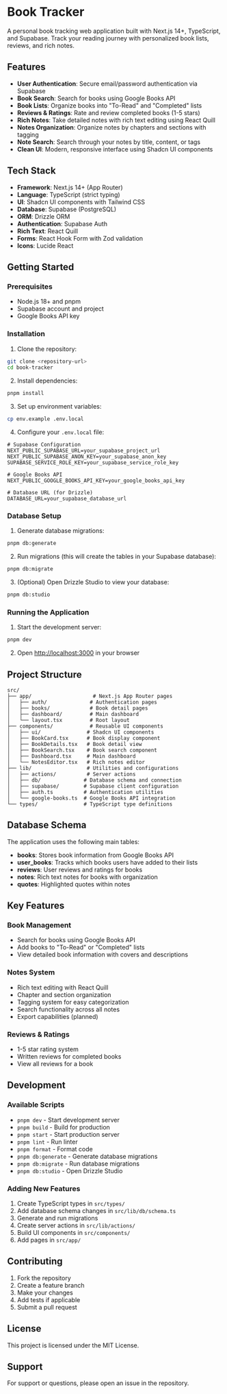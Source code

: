 # Book Tracker

A personal book tracking web application built with Next.js 14+, TypeScript, and Supabase. Track your reading journey with personalized book lists, reviews, and rich notes.

## Features

- **User Authentication**: Secure email/password authentication via Supabase
- **Book Search**: Search for books using Google Books API
- **Book Lists**: Organize books into "To-Read" and "Completed" lists
- **Reviews & Ratings**: Rate and review completed books (1-5 stars)
- **Rich Notes**: Take detailed notes with rich text editing using React Quill
- **Notes Organization**: Organize notes by chapters and sections with tagging
- **Note Search**: Search through your notes by title, content, or tags
- **Clean UI**: Modern, responsive interface using Shadcn UI components

## Tech Stack

- **Framework**: Next.js 14+ (App Router)
- **Language**: TypeScript (strict typing)
- **UI**: Shadcn UI components with Tailwind CSS
- **Database**: Supabase (PostgreSQL)
- **ORM**: Drizzle ORM
- **Authentication**: Supabase Auth
- **Rich Text**: React Quill
- **Forms**: React Hook Form with Zod validation
- **Icons**: Lucide React

## Getting Started

### Prerequisites

- Node.js 18+ and pnpm
- Supabase account and project
- Google Books API key

### Installation

1. Clone the repository:

```bash
git clone <repository-url>
cd book-tracker
```

2. Install dependencies:

```bash
pnpm install
```

3. Set up environment variables:

```bash
cp env.example .env.local
```

4. Configure your `.env.local` file:

```env
# Supabase Configuration
NEXT_PUBLIC_SUPABASE_URL=your_supabase_project_url
NEXT_PUBLIC_SUPABASE_ANON_KEY=your_supabase_anon_key
SUPABASE_SERVICE_ROLE_KEY=your_supabase_service_role_key

# Google Books API
NEXT_PUBLIC_GOOGLE_BOOKS_API_KEY=your_google_books_api_key

# Database URL (for Drizzle)
DATABASE_URL=your_supabase_database_url
```

### Database Setup

1. Generate database migrations:

```bash
pnpm db:generate
```

2. Run migrations (this will create the tables in your Supabase database):

```bash
pnpm db:migrate
```

3. (Optional) Open Drizzle Studio to view your database:

```bash
pnpm db:studio
```

### Running the Application

1. Start the development server:

```bash
pnpm dev
```

2. Open [http://localhost:3000](http://localhost:3000) in your browser

## Project Structure

```
src/
├── app/                    # Next.js App Router pages
│   ├── auth/              # Authentication pages
│   ├── books/             # Book detail pages
│   ├── dashboard/         # Main dashboard
│   └── layout.tsx         # Root layout
├── components/            # Reusable UI components
│   ├── ui/               # Shadcn UI components
│   ├── BookCard.tsx      # Book display component
│   ├── BookDetails.tsx   # Book detail view
│   ├── BookSearch.tsx    # Book search component
│   ├── Dashboard.tsx     # Main dashboard
│   └── NotesEditor.tsx   # Rich notes editor
├── lib/                  # Utilities and configurations
│   ├── actions/          # Server actions
│   ├── db/              # Database schema and connection
│   ├── supabase/        # Supabase client configuration
│   ├── auth.ts          # Authentication utilities
│   └── google-books.ts  # Google Books API integration
└── types/               # TypeScript type definitions
```

## Database Schema

The application uses the following main tables:

- **books**: Stores book information from Google Books API
- **user_books**: Tracks which books users have added to their lists
- **reviews**: User reviews and ratings for books
- **notes**: Rich text notes for books with organization
- **quotes**: Highlighted quotes within notes

## Key Features

### Book Management

- Search for books using Google Books API
- Add books to "To-Read" or "Completed" lists
- View detailed book information with covers and descriptions

### Notes System

- Rich text editing with React Quill
- Chapter and section organization
- Tagging system for easy categorization
- Search functionality across all notes
- Export capabilities (planned)

### Reviews & Ratings

- 1-5 star rating system
- Written reviews for completed books
- View all reviews for a book

## Development

### Available Scripts

- `pnpm dev` - Start development server
- `pnpm build` - Build for production
- `pnpm start` - Start production server
- `pnpm lint` - Run linter
- `pnpm format` - Format code
- `pnpm db:generate` - Generate database migrations
- `pnpm db:migrate` - Run database migrations
- `pnpm db:studio` - Open Drizzle Studio

### Adding New Features

1. Create TypeScript types in `src/types/`
2. Add database schema changes in `src/lib/db/schema.ts`
3. Generate and run migrations
4. Create server actions in `src/lib/actions/`
5. Build UI components in `src/components/`
6. Add pages in `src/app/`

## Contributing

1. Fork the repository
2. Create a feature branch
3. Make your changes
4. Add tests if applicable
5. Submit a pull request

## License

This project is licensed under the MIT License.

## Support

For support or questions, please open an issue in the repository.

